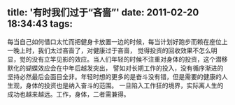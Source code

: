 title: '有时我们过于“吝啬”'
date: 2011-02-20 18:34:43
tags: 
---

每当自己如何借口太忙而把健身卡放置一边的时候，每当计划好跑步而赖在座位上一晚上时，我们太过吝啬了，对健康过于吝啬，
觉得投资的回收效果不怎么明显，觉的没有立竿见影的效应。当人们年轻的时候不注重对身体的投资，这个潜移默化的蝴蝶效应会在中年后越发突出，
譬如对长期工作的投入，没有循序渐进的坚持必然最后会面目全非。年轻时想的更多的是奋斗没有错，但是需要的健康的人生观，身体的投资也是纳入奋斗的范围。
一旦陷入工作狂的境界，实际离人生的成功也越来越远。工作，身体，二者需兼得。                                   
